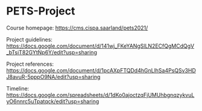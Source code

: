 # PETS-Project

Course homepage: https://cms.cispa.saarland/pets2021/

Project guidelines: https://docs.google.com/document/d/141wj_FKeYANgSlLN2ECfQgMCdQgV_bTsiT82GYtNp6Y/edit?usp=sharing

Project references: https://docs.google.com/document/d/1pcAXpFTQDd4hGnLlhSa4PsQSv3HDJ8avuR-5pppO9NA/edit?usp=sharing

Timeline: https://docs.google.com/spreadsheets/d/1dKo0ajoctzqFjUMUhbgnqzykvuLyO6nnrc5uTpatqck/edit?usp=sharing
